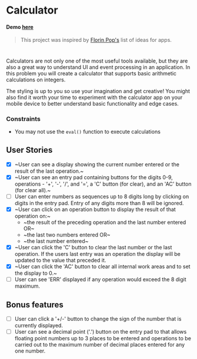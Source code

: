 # Calculator

#### Demo [here]()

> This project was inspired by [Florin Pop's](https://github.com/florinpop17/app-ideas) list of ideas for apps.
#
Calculators are not only one of the most useful tools available, but they are
also a great way to understand UI and event processing in an application. In
this problem you will create a calculator that supports basic arithmetic
calculations on integers. 

The styling is up to you so use your imagination and get creative! You might
also find it worth your time to experiment with the calculator app on your
mobile device to better understand basic functionality and edge cases.

### Constraints

- You may not use the `eval()` function to execute calculations

## User Stories

-   [x] ~User can see a display showing the current number entered or the
result of the last operation.~
-   [x] ~User can see an entry pad containing buttons for the digits 0-9, 
operations - '+', '-', '/', and '=', a 'C' button (for clear), and an 'AC'
button (for clear all).~
-   [ ] User can enter numbers as sequences up to 8 digits long by clicking on
digits in the entry pad. Entry of any digits more than 8 will be ignored.
-   [x] ~User can click on an operation button to display the result of that
operation on:~
    * ~the result of the preceding operation and the last number entered OR~
    * ~the last two numbers entered OR~
    * ~the last number entered~
-   [x] ~User can click the 'C' button to clear the last number or the last
operation. If the users last entry was an operation the display will be
updated to the value that preceded it.
-   [x] ~User can click the 'AC' button to clear all internal work areas and
to set the display to 0.~
-   [ ] User can see 'ERR' displayed if any operation would exceed the 
8 digit maximum.

## Bonus features

-   [ ] User can click a '+/-' button to change the sign of the number that is
currently displayed.
-   [ ] User can see a decimal point ('.') button on the entry pad to that 
allows floating point numbers up to 3 places to be entered and operations to
be carried out to the maximum number of decimal places entered for any one
number.

